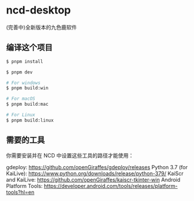 # ncd-desktop

(完善中)全新版本的九色鹿软件

## 编译这个项目

```bash
$ pnpm install

$ pnpm dev

# For windows
$ pnpm build:win

# For macOS
$ pnpm build:mac

# For Linux
$ pnpm build:linux
```

## 需要的工具

你需要安装并在 NCD 中设置这些工具的路径才能使用：

gdeploy: https://github.com/openGiraffes/gdeploy/releases
Python 3.7 (for KaiLive): https://www.python.org/downloads/release/python-379/
KaiScr and KaiLive: https://github.com/openGiraffes/kaiscr-tkinter-win
Android Platform Tools: https://developer.android.com/tools/releases/platform-tools?hl=en
